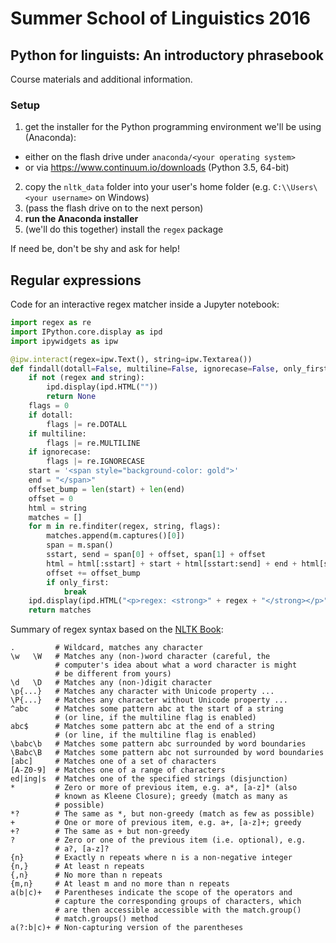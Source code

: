 Summer School of Linguistics 2016
=================================

Python for linguists: An introductory phrasebook
------------------------------------------------

Course materials and additional information.

### Setup

1. get the installer for the Python programming environment we'll be using
   (Anaconda):
  - either on the flash drive under `anaconda/<your operating system>`
  - or via <https://www.continuum.io/downloads> (Python 3.5, 64-bit)
2. copy the `nltk_data` folder into your user's home folder (e.g.
   `C:\\Users\<your username>` on Windows)
3. (pass the flash drive on to the next person)
4. **run the Anaconda installer**
5. (we'll do this together) install the `regex` package

If need be, don't be shy and ask for help!

Regular expressions
-------------------

Code for an interactive regex matcher inside a Jupyter notebook:

```python
import regex as re
import IPython.core.display as ipd
import ipywidgets as ipw

@ipw.interact(regex=ipw.Text(), string=ipw.Textarea())
def findall(dotall=False, multiline=False, ignorecase=False, only_first=False, regex="", string=""):
    if not (regex and string):
        ipd.display(ipd.HTML(""))
        return None
    flags = 0
    if dotall:
        flags |= re.DOTALL
    if multiline:
        flags |= re.MULTILINE
    if ignorecase:
        flags |= re.IGNORECASE
    start = '<span style="background-color: gold">'
    end = "</span>"
    offset_bump = len(start) + len(end)
    offset = 0
    html = string
    matches = []
    for m in re.finditer(regex, string, flags):
        matches.append(m.captures()[0])
        span = m.span()
        sstart, send = span[0] + offset, span[1] + offset
        html = html[:sstart] + start + html[sstart:send] + end + html[send:]
        offset += offset_bump
        if only_first:
            break
    ipd.display(ipd.HTML("<p>regex: <strong>" + regex + "</strong></p>" + "<pre>" + html + "</pre"))
    return matches
```

Summary of regex syntax based on the [NLTK Book](http://www.nltk.org/book/ch03.html):

```
.         # Wildcard, matches any character
\w   \W   # Matches any (non-)word character (careful, the
          # computer's idea about what a word character is might
          # be different from yours)
\d   \D   # Matches any (non-)digit character
\p{...}   # Matches any character with Unicode property ...
\P{...}   # Matches any character without Unicode property ...
^abc      # Matches some pattern abc at the start of a string
          # (or line, if the multiline flag is enabled)
abc$      # Matches some pattern abc at the end of a string
          # (or line, if the multiline flag is enabled)
\babc\b   # Matches some pattern abc surrounded by word boundaries
\Babc\B   # Matches some pattern abc not surrounded by word boundaries
[abc]     # Matches one of a set of characters
[A-Z0-9]  # Matches one of a range of characters
ed|ing|s  # Matches one of the specified strings (disjunction)
*         # Zero or more of previous item, e.g. a*, [a-z]* (also
          # known as Kleene Closure); greedy (match as many as
          # possible)
*?        # The same as *, but non-greedy (match as few as possible)
+         # One or more of previous item, e.g. a+, [a-z]+; greedy
+?        # The same as + but non-greedy
?         # Zero or one of the previous item (i.e. optional), e.g.
          # a?, [a-z]?
{n}       # Exactly n repeats where n is a non-negative integer
{n,}      # At least n repeats
{,n}      # No more than n repeats
{m,n}     # At least m and no more than n repeats
a(b|c)+   # Parentheses indicate the scope of the operators and
          # capture the corresponding groups of characters, which
          # are then accessible accessible with the match.group()
          # match.groups() method
a(?:b|c)+ # Non-capturing version of the parentheses
```
